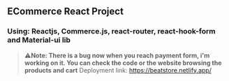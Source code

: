 ## ECommerce React Project
### Using: Reactjs, Commerce.js, react-router, react-hook-form and Material-ui lib
> ⚠️**Note: There is a bug now when you reach payment form, i'm working on it. You can check the code or the website browsing the products and cart** 
Deployment link: https://beatstore.netlify.app/
